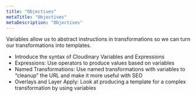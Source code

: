 ```yaml
---
title: "Objectives"
metaTitle: "Objectives"
metaDescription: "Objectives"
---
```


Variables allow us to abstract instructions in transformations so we can turn our transformations into templates.

- Introduce the syntax of Cloudinary Variables and Expressions
- Expressions: Use operators to produce values based on variables
- Named Transformations: Use named transformations with variables to “cleanup” the URL and make it more useful with SEO
- Overlays and Layer Apply: Look at producing a template for a complex transformation by using variables